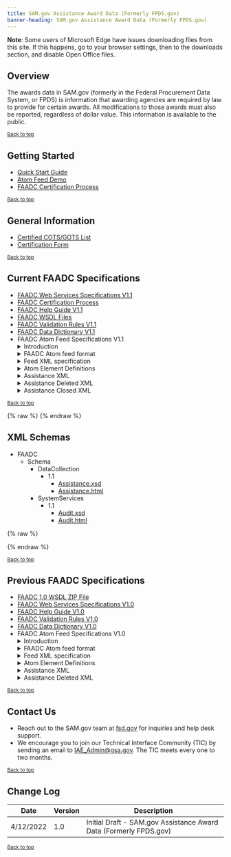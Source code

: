 ```yaml
---
title: SAM.gov Assistance Award Data (Formerly FPDS.gov)
banner-heading: SAM.gov Assistance Award Data (Formerly FPDS.gov)
---
```

<link href="//cdn.jsdelivr.net/npm/jquery.fancytree@2.27/dist/skin-win8/ui.fancytree.min.css" rel="stylesheet">

<div class="usa-alert usa-alert-warning" id="site-wide-alert" role="alert">
   <div class="usa-alert-body">
     <p class="usa-alert-text">
        <b>Note</b>: Some users of Microsoft Edge have issues downloading files from this site. If this happens, go to your browser settings, then to the downloads section, and disable Open Office files.
     </p>
   </div>
 </div>

## Overview
The awards data in SAM.gov (formerly in the Federal Procurement Data System, or FPDS) is information that awarding agencies are required by law to provide for certain awards. All modifications to those awards must also be reported, regardless of dollar value. This information is available to the public.  
<p><small><a href="#">Back to top</a></small></p>


## Getting Started
- [Quick Start Guide](https://iae-prd-opengsa.s3.amazonaws.com/FPDS_v15_quick_start_guide_(3).doc)
- [Atom Feed Demo](https://iae-prd-opengsa.s3.amazonaws.com/Atom_feed.ppt)
- [FAADC Certification Process](https://iae-prd-opengsa.s3.amazonaws.com/FAADC_FPDS_Certification_Process.doc)
<p><small><a href="#">Back to top</a></small></p>

## General Information
- [Certified COTS/GOTS List](https://www.fpds.gov/wiki/index.php/Certified_Agency-CWS_COTS/GOTS_List)
- [Certification Form](https://iae-prd-opengsa.s3.amazonaws.com/ContractData_certification_form_March_2022_update.pdf)
<p><small><a href="#">Back to top</a></small></p>

## Current FAADC Specifications
- [FAADC Web Services Specifications V1.1](https://iae-prd-opengsa.s3.amazonaws.com/FAADC_Webservice_Integration_Specifications_V1.1-March_2022_update.pdf)
- [FAADC Certification Process](https://iae-prd-opengsa.s3.amazonaws.com/FAADC_FPDS_Certification_Process.doc)
- [FAADC Help Guide V1.1](https://iae-prd-opengsa.s3.amazonaws.com/FAADC_Help_Guide_V1.1_(2).docx)
- [FAADC WSDL Files](https://www.fpds.gov/downloads/FAADC/FAADC_WSDL.zip)
- [FAADC Validation Rules V1.1](https://iae-prd-opengsa.s3.amazonaws.com/FAADC_Validation_Rules_V1.1.doc)
- [FAADC Data Dictionary V1.1](https://iae-prd-opengsa.s3.amazonaws.com/FAADC_Data_Dictionary_V1.1.doc)
- FAADC Atom Feed Specifications V1.1
    <details>
    <summary>Introduction</summary>
    <p>
        FAADC has data reporting web services that provide access in real-time to FPDS central data repository. Atom Feeds provides access to the same data with real time feeds.
    </p>
    </details>
    <details>
    <summary>FAADC Atom feed format</summary>
    <p>
        FAADC Atom feed specification is based on the industry standard Atom 1.0 format RFC4287 as defined by Internet Engineering Task Force (IETF) in December 2005.<br>
        FAADC Assistance data will follow FAADC Version 1.1 Assistance specifications.
    </p>
    </details>
    <details>
    <summary>Feed XML specification</summary>
    <pre>
    <code class="xml">
        &lt;feed xmlns=&quot;http://www.w3.org/2005/Atom&quot;&gt;
            &lt;title&gt;FAADC matching assistance records for the search query : &lt;![CDATA[: recovery]]&gt;&lt;/title&gt;
            &lt;link rel=&quot;alternate&quot; type=&quot;text/html&quot; href=&quot;url_link&quot;/&gt;
            &lt;link rel=&quot;first&quot; type=&quot;text/html&quot; href=&quot;url_link&quot;/&gt;
            &lt;link rel=&quot;last&quot; type=&quot;text/html&quot; href=&quot;url_link&quot;/&gt;
            &lt;link rel=&quot;previous&quot; type=&quot;text/html&quot; href=&quot;url_link&quot;/&gt;
            &lt;link rel=&quot;next&quot; type=&quot;text/html&quot; href=&quot;url_link&quot;/&gt;
            &lt;modified/&gt;
            &lt;author&gt;
                &lt;name/&gt;
            &lt;/author&gt;
            &lt;entry&gt;
                &lt;title&gt;&lt;![CDATA[Entry Title]]&gt;&lt;/title&gt;
                &lt;link rel=&quot;alternate&quot; type=&quot;text/html&quot; href=&quot;url_link&quot;/&gt;
                &lt;modified&gt;2009-08-08 00:33:48&lt;/modified&gt;
                &lt;content xmlns:ns1=&quot;https://www.fpds.gov&quot; type=&quot;application/xml&quot;&gt; 
                    ... Assistance XML
                &lt;/content&gt;
            &lt;/entry&gt;
        &lt;/feed&gt;
    </code></pre>
    </details>
    <details>
    <summary>Atom Element Definitions</summary>
    <p>
       <b>Container Elements</b>
       <ul style="list-style-type: disc">
       <li>“feed” Element – It is the top-level element of an Atom Feed Document, acting as a container for metadata and data associated with the feed</li>
       <li> “entry” Element – It represents an individual entry, acting as a container for metadata and data associated with the entry.</li>
       <li>“content” Element – It contains either links or content of the entry. The “type” attribute specifies the MIME media type. It “type” attribute is not present then the content is treated as “text”. The content of the element is either an Award/IDV xml.</li>
       </ul>
       <b>Metadata Elements</b>
       <ul style="list-style-type: disc">
       <li>"author” Element – It indicates the author or the entry or the feed.</li>
       <li>“link” Element – It defines a reference from an entry or feed to a web resource. The “type” attribute is n advisory media type. It is a hint about the the type of representation that is expected to be returned when the value of href attribute is deferenced. The “rel” attribute indicates the link relation type.</li>
       <li>“alternate” signifies an alternate version of the resource described by the containing element.</li>
       <li>“first” signifies the first entry element in the feed.</li>
       <li>“last” signifies the last entry element in the feed.</li>
       <li>“previous” signifies the previously read entry element of the feed.</li>
       <li>“next” signifies the next available entry elements of the feed.</li>
       <li>“title” Element - It conveys a human-readable title for an entry or feed.</li>
       <li>“modified” Element with in the “entry” section represents the last modified date of the entry.</li>
       </ul>
    </p>
    </details>
    <details>
    <summary>Assistance XML</summary>
    <pre>
    <code class="xml">
        &lt;assistance xmlns:ns1=&quot;https://www.fpds.gov/FPDS&quot;&gt;
            &lt;assistanceID&gt;
                &lt;agencyCode name=&quot;String&quot; departmentID=&quot;String&quot; departmentName=&quot;String&quot;&gt;String&lt;/agencyCode&gt;
                &lt;FAIN&gt;String&lt;/FAIN&gt;
                &lt;amendmentNumber&gt;0&lt;/amendmentNumber&gt;
            &lt;/assistanceID&gt;
            &lt;assistanceDates&gt;
                &lt;actionDate&gt;0000-00-00 00:00:00&lt;/actionDate&gt;
                &lt;periodOfPerformanceStartDate&gt;0000-00-00 00:00:00&lt;/periodOfPerformanceStartDate&gt;
                &lt;periodOfPerformanceEndDate&gt;0000-00-00 00:00:00&lt;/periodOfPerformanceEndDate&gt;
                &lt;fiscalYear&gt;0000&lt;/fiscalYear&gt;
            &lt;/assistanceDates&gt;
            &lt;assistanceData&gt;
            &lt;assistanceIndicators&gt;
                &lt;businessFundsIndicator description=&quot;String&quot;&gt;String&lt;/businessFundsIndicator&gt;
                &lt;individualRecipientIndicator&gt;String&lt;/individualRecipientIndicator&gt;
                &lt;researchAndDevelopmentFundsIndicator&gt;String&lt;/researchAndDevelopmentFundsIndicator&gt;
            &lt;/assistanceIndicators&gt;
            &lt;assistanceCompetition&gt;
                &lt;competedOpportunity description=&quot;String&quot;&gt;String&lt;/competedOpportunity&gt;
                &lt;numberOfProposalsOrApplications&gt;String&lt;/numberOfProposalsOrApplications&gt;
            &lt;/assistanceCompetition&gt;
            &lt;actionType description=&quot;String&quot;&gt;String&lt;/actionType&gt;
            &lt;assistanceType description=&quot;String&quot;&gt;String&lt;/assistanceType&gt;
            &lt;assistanceDescription&gt;String&lt;/assistanceDescription&gt;
            &lt;recordType description=&quot;String&quot;&gt;String&lt;/recordType&gt;
            &lt;typeOfFundsCode description=&quot;String&quot;&gt;String&lt;/typeOfFundsCode&gt;
            &lt;/assistanceData&gt;
            &lt;dollarValues&gt;
                &lt;federalActionObligationAmount&gt;3.1415&lt;/federalActionObligationAmount&gt;
                &lt;nonFederalFundingAmount&gt;3.1415&lt;/nonFederalFundingAmount&gt;
                &lt;totalFederalAwardValueAmount&gt;3.1415&lt;/totalFederalAwardValueAmount&gt;
                &lt;researchDollarValues&gt;
                    &lt;researchAndDevelopmentAmount&gt;3.1415&lt;/researchAndDevelopmentAmount&gt;
                    &lt;fellowshipsAndTraineeshipsAmount&gt;3.1415&lt;/fellowshipsAndTraineeshipsAmount&gt;
                    &lt;researchAndDevelopmentPlantAmount&gt;3.1415&lt;/researchAndDevelopmentPlantAmount&gt;
                    &lt;facilitiesAndEquipmentForInstructionAmount&gt;3.1415&lt;/facilitiesAndEquipmentForInstructionAmount&gt;
                    &lt;generalSupportForScienceAndEngineeringAmount&gt;3.1415&lt;/generalSupportForScienceAndEngineeringAmount&gt;
                    &lt;otherActivitiesRelatedToScienceAndEngineeringAmount&gt;3.1415&lt;/otherActivitiesRelatedToScienceAndEngineeringAmount&gt;
                    &lt;allOtherActivitiesNotRelatedToScienceAndEngineeringAmount&gt;3.1415&lt;/allOtherActivitiesNotRelatedToScienceAndEngineeringAmount&gt;
                &lt;/researchDollarValues&gt;
            &lt;/dollarValues&gt;
            &lt;providerInformation&gt;
                &lt;awardingSubTierAgencyCode name=&quot;String&quot; departmentID=&quot;String&quot; departmentName=&quot;String&quot;&gt;String&lt;/awardingSubTierAgencyCode&gt;
                &lt;awardingOfficeCode&gt;String&lt;/awardingOfficeCode&gt;
                &lt;fundingSubTierAgencyCode name=&quot;String&quot; departmentID=&quot;String&quot; departmentName=&quot;String&quot;&gt;String&lt;/fundingSubTierAgencyCode&gt;
                &lt;fundingOfficeCode name=&quot;String&quot;&gt;String&lt;/fundingOfficeCode&gt;
            &lt;/providerInformation&gt;
            &lt;programInformation&gt;
            &lt;CFDANumber&gt;00.000&lt;/CFDANumber&gt;
            &lt;CFDAProgramTitle&gt;String&lt;/CFDAProgramTitle&gt;
            &lt;/programInformation&gt;
            &lt;placeOfPerformance&gt;
                &lt;PPOPCode&gt;String&lt;/PPOPCode&gt;
                &lt;PPOPDescription&gt;String&lt;/PPOPDescription&gt;
                &lt;PPOPCountryCode&gt;String&lt;/PPOPCountryCode&gt;
                &lt;PPOPCountryName&gt;String&lt;/PPOPCountryName&gt;
                &lt;PPOPStateName&gt;String&lt;/PPOPStateName&gt;
                &lt;PPOPStateISO2Code&gt;String&lt;/PPOPStateISO2Code&gt;
                &lt;PPOPCountyName&gt;String&lt;/PPOPCountyName&gt;
                &lt;PPOPCountyFIPSCode&gt;String&lt;/PPOPCountyFIPSCode&gt;
                &lt;PPOPCityName&gt;String&lt;/PPOPCityName&gt;
                &lt;PPOPZIPCode&gt;String&lt;/PPOPZIPCode&gt;
                &lt;PPOPCongressionalDistrict&gt;String&lt;/PPOPCongressionalDistrict&gt;
            &lt;/placeOfPerformance&gt;
            &lt;recipient&gt;
                &lt;recipientDetails&gt;
                    &lt;vendorHeader&gt;
                        &lt;vendorName&gt;String&lt;/vendorName&gt;
                        &lt;vendorDoingAsBusinessName&gt;String&lt;/vendorDoingAsBusinessName&gt;
                        &lt;vendorEnabled&gt;false&lt;/vendorEnabled&gt;
                    &lt;/vendorHeader&gt;
                    &lt;vendorSiteDetails&gt;
                    &lt;vendorSocioEconomicIndicators&gt;
                        &lt;isAlaskanNativeOwnedCorporationOrFirm&gt;false&lt;/isAlaskanNativeOwnedCorporationOrFirm&gt;
                        &lt;isAmericanIndianOwned&gt;false&lt;/isAmericanIndianOwned&gt;
                        &lt;isIndianTribe&gt;false&lt;/isIndianTribe&gt;
                        &lt;isNativeHawaiianOwnedOrganizationOrFirm&gt;false&lt;/isNativeHawaiianOwnedOrganizationOrFirm&gt;
                        &lt;isTriballyOwnedFirm&gt;false&lt;/isTriballyOwnedFirm&gt;
                        &lt;isSmallBusiness&gt;false&lt;/isSmallBusiness&gt;
                        &lt;isVeteranOwned&gt;false&lt;/isVeteranOwned&gt;
                        &lt;isServiceRelatedDisabledVeteranOwnedBusiness&gt;false&lt;/isServiceRelatedDisabledVeteranOwnedBusiness&gt;
                        &lt;isWomenOwned&gt;false&lt;/isWomenOwned&gt;
                        &lt;minorityOwned&gt;
                            &lt;isMinorityOwned&gt;false&lt;/isMinorityOwned&gt;
                            &lt;isSubContinentAsianAmericanOwnedBusiness&gt;false&lt;/isSubContinentAsianAmericanOwnedBusiness&gt;
                            &lt;isAsianPacificAmericanOwnedBusiness&gt;false&lt;/isAsianPacificAmericanOwnedBusiness&gt;
                            &lt;isBlackAmericanOwnedBusiness&gt;false&lt;/isBlackAmericanOwnedBusiness&gt;
                            &lt;isHispanicAmericanOwnedBusiness&gt;false&lt;/isHispanicAmericanOwnedBusiness&gt;
                            &lt;isNativeAmericanOwnedBusiness&gt;false&lt;/isNativeAmericanOwnedBusiness&gt;
                            &lt;isOtherMinorityOwned&gt;false&lt;/isOtherMinorityOwned&gt;
                        &lt;/minorityOwned&gt;
                        &lt;isVerySmallBusiness&gt;false&lt;/isVerySmallBusiness&gt;
                        &lt;isWomenOwnedSmallBusiness&gt;false&lt;/isWomenOwnedSmallBusiness&gt;
                        &lt;isEconomicallyDisadvantagedWomenOwnedSmallBusiness&gt;false&lt;/isEconomicallyDisadvantagedWomenOwnedSmallBusiness&gt;
                        &lt;isJointVentureWomenOwnedSmallBusiness&gt;false&lt;/isJointVentureWomenOwnedSmallBusiness&gt;
                        &lt;isJointVentureEconomicallyDisadvantagedWomenOwnedSmallBusiness&gt;false&lt;/isJointVentureEconomicallyDisadvantagedWomenOwnedSmallBusiness&gt;
                    &lt;/vendorSocioEconomicIndicators&gt;
                    &lt;vendorBusinessTypes&gt;
                        &lt;isCommunityDevelopedCorporationOwnedFirm&gt;false&lt;/isCommunityDevelopedCorporationOwnedFirm&gt;
                        &lt;isLaborSurplusAreaFirm&gt;false&lt;/isLaborSurplusAreaFirm&gt;
                        &lt;federalGovernment&gt;
                            &lt;isFederalGovernment&gt;false&lt;/isFederalGovernment&gt;
                            &lt;isFederallyFundedResearchAndDevelopmentCorp&gt;false&lt;/isFederallyFundedResearchAndDevelopmentCorp&gt;
                            &lt;isFederalGovernmentAgency&gt;false&lt;/isFederalGovernmentAgency&gt;
                        &lt;/federalGovernment&gt;
                        &lt;isStateGovernment&gt;false&lt;/isStateGovernment&gt;
                        &lt;localGovernment&gt;
                            &lt;isLocalGovernment&gt;false&lt;/isLocalGovernment&gt;
                            &lt;isCityLocalGovernment&gt;false&lt;/isCityLocalGovernment&gt;
                            &lt;isCountyLocalGovernment&gt;false&lt;/isCountyLocalGovernment&gt;
                            &lt;isInterMunicipalLocalGovernment&gt;false&lt;/isInterMunicipalLocalGovernment&gt;
                            &lt;isLocalGovernmentOwned&gt;false&lt;/isLocalGovernmentOwned&gt;
                            &lt;isMunicipalityLocalGovernment&gt;false&lt;/isMunicipalityLocalGovernment&gt;
                            &lt;isSchoolDistrictLocalGovernment&gt;false&lt;/isSchoolDistrictLocalGovernment&gt;
                            &lt;isTownshipLocalGovernment&gt;false&lt;/isTownshipLocalGovernment&gt;
                        &lt;/localGovernment&gt;
                        &lt;isTribalGovernment&gt;false&lt;/isTribalGovernment&gt;
                        &lt;isForeignGovernment&gt;false&lt;/isForeignGovernment&gt;
                        &lt;businessOrOrganizationType&gt;
                        &lt;isCorporateEntityNotTaxExempt&gt;false&lt;/isCorporateEntityNotTaxExempt&gt;
                        &lt;isCorporateEntityTaxExempt&gt;false&lt;/isCorporateEntityTaxExempt&gt;
                        &lt;isPartnershipOrLimitedLiabilityPartnership&gt;false&lt;/isPartnershipOrLimitedLiabilityPartnership&gt;
                        &lt;isSolePropreitorship&gt;false&lt;/isSolePropreitorship&gt;
                        &lt;isSmallAgriculturalCooperative&gt;false&lt;/isSmallAgriculturalCooperative&gt;
                        &lt;isInternationalOrganization&gt;false&lt;/isInternationalOrganization&gt;
                        &lt;isOtherbusinessOrOrganization&gt;false&lt;/isOtherbusinessOrOrganization&gt;
                        &lt;isUSGovernmentEntity&gt;false&lt;/isUSGovernmentEntity&gt;
                        &lt;/businessOrOrganizationType&gt;
                    &lt;/vendorBusinessTypes&gt;
                    &lt;vendorLineOfBusiness&gt;
                        &lt;isArchitectureAndEngineering&gt;false&lt;/isArchitectureAndEngineering&gt;
                        &lt;isCommunityDevelopmentCorporation&gt;false&lt;/isCommunityDevelopmentCorporation&gt;
                        &lt;isConstructionFirm&gt;false&lt;/isConstructionFirm&gt;
                        &lt;isDomesticShelter&gt;false&lt;/isDomesticShelter&gt;
                        &lt;isEducationalInstitution&gt;false&lt;/isEducationalInstitution&gt;
                        &lt;isFoundation&gt;false&lt;/isFoundation&gt;
                        &lt;isHospital&gt;false&lt;/isHospital&gt;
                        &lt;isManufacturerOfGoods&gt;false&lt;/isManufacturerOfGoods&gt;
                        &lt;isResearchAndDevelopment&gt;false&lt;/isResearchAndDevelopment&gt;
                        &lt;isServiceProvider&gt;false&lt;/isServiceProvider&gt;
                        &lt;isVeterinaryHospital&gt;false&lt;/isVeterinaryHospital&gt;
                        &lt;isHispanicServicingInstitution&gt;false&lt;/isHispanicServicingInstitution&gt;
                    &lt;/vendorLineOfBusiness&gt;
                    &lt;vendorRelationshipWithFederalGovernment&gt;
                        &lt;receivesContracts&gt;false&lt;/receivesContracts&gt;
                        &lt;receivesGrants&gt;false&lt;/receivesGrants&gt;
                        &lt;receivesContractsAndGrants&gt;false&lt;/receivesContractsAndGrants&gt;
                    &lt;/vendorRelationshipWithFederalGovernment&gt;
                    &lt;typeOfGovernmentEntity&gt;
                        &lt;isAirportAuthority&gt;false&lt;/isAirportAuthority&gt;
                        &lt;isCouncilOfGovernments&gt;false&lt;/isCouncilOfGovernments&gt;
                        &lt;isHousingAuthoritiesPublicOrTribal&gt;false&lt;/isHousingAuthoritiesPublicOrTribal&gt;
                        &lt;isInterstateEntity&gt;false&lt;/isInterstateEntity&gt;
                        &lt;isPlanningCommission&gt;false&lt;/isPlanningCommission&gt;
                        &lt;isPortAuthority&gt;false&lt;/isPortAuthority&gt;
                        &lt;isTransitAuthority&gt;false&lt;/isTransitAuthority&gt;
                    &lt;/typeOfGovernmentEntity&gt;
                    &lt;vendorOrganizationFactors&gt;
                    &lt;isSubchapterSCorporation&gt;false&lt;/isSubchapterSCorporation&gt;
                    &lt;isLimitedLiabilityCorporation&gt;false&lt;/isLimitedLiabilityCorporation&gt;
                    &lt;isForeignOwnedAndLocated&gt;false&lt;/isForeignOwnedAndLocated&gt;
                    &lt;profitStructure&gt;
                        &lt;isForProfitOrganization&gt;false&lt;/isForProfitOrganization&gt;
                        &lt;isNonprofitOrganization&gt;false&lt;/isNonprofitOrganization&gt;
                        &lt;isOtherNotForProfitOrganization&gt;false&lt;/isOtherNotForProfitOrganization&gt;
                    &lt;/profitStructure&gt;
                    &lt;isShelteredWorkshop&gt;false&lt;/isShelteredWorkshop&gt;
                        &lt;organizationalType&gt;String&lt;/organizationalType&gt;
                        &lt;/vendorOrganizationFactors&gt;
                    &lt;typeOfEducationalEntity&gt;
                        &lt;is1862LandGrantCollege&gt;false&lt;/is1862LandGrantCollege&gt;
                        &lt;is1890LandGrantCollege&gt;false&lt;/is1890LandGrantCollege&gt;
                        &lt;is1994LandGrantCollege&gt;false&lt;/is1994LandGrantCollege&gt;
                        &lt;isHistoricallyBlackCollegeOrUniversity&gt;false&lt;/isHistoricallyBlackCollegeOrUniversity&gt;
                        &lt;isMinorityInstitution&gt;false&lt;/isMinorityInstitution&gt;
                        &lt;isPrivateUniversityOrCollege&gt;false&lt;/isPrivateUniversityOrCollege&gt;
                        &lt;isSchoolOfForestry&gt;false&lt;/isSchoolOfForestry&gt;
                        &lt;isStateControlledInstitutionofHigherLearning&gt;false&lt;/isStateControlledInstitutionofHigherLearning&gt;
                        &lt;isTribalCollege&gt;false&lt;/isTribalCollege&gt;
                        &lt;isVeterinaryCollege&gt;false&lt;/isVeterinaryCollege&gt;
                        &lt;isAlaskanNativeServicingInstitution&gt;false&lt;/isAlaskanNativeServicingInstitution&gt;
                        &lt;isNativeHawaiianServicingInstitution&gt;false&lt;/isNativeHawaiianServicingInstitution&gt;
                    &lt;/typeOfEducationalEntity&gt;
                    &lt;vendorCertifications&gt;
                        &lt;isDOTCertifiedDisadvantagedBusinessEnterprise&gt;false&lt;/isDOTCertifiedDisadvantagedBusinessEnterprise&gt;
                        &lt;isSelfCertifiedSmallDisadvantagedBusiness&gt;false&lt;/isSelfCertifiedSmallDisadvantagedBusiness&gt;
                        &lt;isSBACertifiedSmallDisadvantagedBusiness&gt;false&lt;/isSBACertifiedSmallDisadvantagedBusiness&gt;
                        &lt;isSBACertified8AProgramParticipant&gt;false&lt;/isSBACertified8AProgramParticipant&gt;
                        &lt;isSelfCertifiedHUBZoneJointVenture&gt;false&lt;/isSelfCertifiedHUBZoneJointVenture&gt;
                        &lt;isSBACertifiedHUBZone&gt;false&lt;/isSBACertifiedHUBZone&gt;
                        &lt;isSBACertified8AJointVenture&gt;false&lt;/isSBACertified8AJointVenture&gt;
                    &lt;/vendorCertifications&gt;
                    &lt;vendorLocation&gt;
                        &lt;streetAddress&gt;String&lt;/streetAddress&gt;
                        &lt;city&gt;String&lt;/city&gt;
                        &lt;state name=&quot;String&quot;&gt;String&lt;/state&gt;
                        &lt;ZIPCode city=&quot;String&quot;&gt;String&lt;/ZIPCode&gt;
                        &lt;countryCode name=&quot;String&quot;&gt;String&lt;/countryCode&gt;
                        &lt;phoneNo&gt;String&lt;/phoneNo&gt;
                        &lt;faxNo&gt;String&lt;/faxNo&gt;
                        &lt;congressionalDistrictCode&gt;String&lt;/congressionalDistrictCode&gt;
                        &lt;vendorLocationDisabledFlag&gt;false&lt;/vendorLocationDisabledFlag&gt;
                        &lt;entityDataSource&gt;String&lt;/entityDataSource&gt;
                    &lt;/vendorLocation&gt;
                    &lt;entityIdentifiers&gt;
                        &lt;vendorUEIInformation&gt;
                            &lt;UEI&gt;String&lt;/UEI&gt;
                            &lt;UEILegalBusinessName&gt;String&lt;/UEILegalBusinessName&gt;
                            &lt;immediateParentUEI&gt;String&lt;/parentUEI&gt;
                            &lt;immediateParentUEIName&gt;String&lt;/parentUEIName&gt;
                            &lt;domesticParentUEI&gt;String&lt;/domesticParentUEI&gt;
                            &lt;domesticParentUEIName&gt;String&lt;/domesticParentUEIName&gt;
                            &lt;ultimateParentUEI&gt;String&lt;/ultimateParentUEI&gt;
                            &lt;ultimateParentUEIName&gt;String&lt;/ultimateParentUEIName&gt;
                        &lt;/vendorUEIInformation&gt;
                        &lt;cageCode&gt;String&lt;/cageCode&gt;
                    &lt;/entityIdentifiers&gt;
                    &lt;ccrRegistrationDetails&gt;
                    &lt;registrationDate&gt;0000-00-00 00:00:00&lt;/registrationDate&gt;
                    &lt;renewalDate&gt;0000-00-00 00:00:00&lt;/renewalDate&gt;
                    &lt;/ccrRegistrationDetails&gt;
                    &lt;/vendorSiteDetails&gt;
                &lt;/recipientDetails&gt;
                &lt;listOfBusinessTypes&gt;
                    &lt;businessTypes&gt;
                            &lt;BusinessTypesCode&gt;String&lt;/BusinessTypesCode&gt;
                            &lt;BusinessTypesDescription&gt;String&lt;/BusinessTypesDescription&gt;
                        &lt;/businessTypes&gt;
                        &lt;businessTypes&gt;
                        &lt;BusinessTypesCode&gt;String&lt;/BusinessTypesCode&gt;
                        &lt;BusinessTypesDescription&gt;String&lt;/BusinessTypesDescription&gt;
                    &lt;/businessTypes&gt;
                &lt;/listOfBusinessTypes&gt;
                &lt;smallBusinessIndicator description=&quot;String&quot;&gt;String&lt;/smallBusinessIndicator&gt;
                &lt;SAMException description=&quot;String&quot;&gt;String&lt;/SAMException&gt;
            &lt;/recipient&gt;
            &lt;transactionInformation&gt;
                &lt;createdBy&gt;String&lt;/createdBy&gt;
                &lt;createdDate&gt;0000-00-00 00:00:00&lt;/createdDate&gt;
                &lt;lastModifiedBy&gt;String&lt;/lastModifiedBy&gt;
                &lt;lastModifiedDate&gt;0000-00-00 00:00:00&lt;/lastModifiedDate&gt;
                &lt;closedBy&gt;String&lt;/closedBy&gt;
                &lt;closedDate&gt;0000-00-00 00:00:00&lt;/closedDate&gt;
                &lt;closedStatus&gt;String&lt;/closedStatus&gt;
                &lt;status&gt;String&lt;/status&gt;
                &lt;version&gt;String&lt;/version&gt;
                &lt;approvedBy&gt;String&lt;/approvedBy&gt;
                &lt;approvedDate&gt;0000-00-00 00:00:00&lt;/approvedDate&gt;
            &lt;/transactionInformation&gt;
            &lt;genericTags&gt;
                &lt;genericStrings&gt;
                    &lt;genericString01&gt;String&lt;/genericString01&gt;
                    &lt;genericString02&gt;String&lt;/genericString02&gt;
                    &lt;genericString03&gt;String&lt;/genericString03&gt;
                    &lt;genericString04&gt;String&lt;/genericString04&gt;
                    &lt;genericString05&gt;String&lt;/genericString05&gt;
                    &lt;genericString06&gt;String&lt;/genericString06&gt;
                    &lt;genericString07&gt;String&lt;/genericString07&gt;
                    &lt;genericString08&gt;String&lt;/genericString08&gt;
                    &lt;genericString09&gt;String&lt;/genericString09&gt;
                    &lt;genericString10&gt;String&lt;/genericString10&gt;
                    &lt;genericString11&gt;String&lt;/genericString11&gt;
                    &lt;genericString12&gt;String&lt;/genericString12&gt;
                    &lt;genericString13&gt;String&lt;/genericString13&gt;
                    &lt;genericString14&gt;String&lt;/genericString14&gt;
                    &lt;genericString15&gt;String&lt;/genericString15&gt;
                    &lt;genericString16&gt;String&lt;/genericString16&gt;
                    &lt;genericString17&gt;String&lt;/genericString17&gt;
                    &lt;genericString18&gt;String&lt;/genericString18&gt;
                &lt;/genericStrings&gt;
                &lt;genericBooleans&gt;
                    &lt;genericBoolean01&gt;false&lt;/genericBoolean01&gt;
                    &lt;genericBoolean02&gt;false&lt;/genericBoolean02&gt;
                &lt;/genericBooleans&gt;
                &lt;genericFloats&gt;
                    &lt;genericFloat01&gt;3.1415&lt;/genericFloat01&gt;
                    &lt;genericFloat02&gt;3.1415&lt;/genericFloat02&gt;
                &lt;/genericFloats&gt;
                &lt;genericIntegers&gt;
                    &lt;genericInteger01&gt;1&lt;/genericInteger01&gt;
                    &lt;genericInteger02&gt;1&lt;/genericInteger02&gt;
                &lt;/genericIntegers&gt;
            &lt;/genericTags&gt;
        &lt;/assistance&gt;
    </code></pre>
    </details>
    <details>
    <summary>Assistance Deleted XML</summary>
    <pre>
    <code class="xml">
        &lt;assistance xmlns:ns1=&quot;https://www.fpds.gov/FPDS&quot;&gt;
            &lt;assistanceID&gt;
                &lt;agencyCode name=&quot;String&quot; departmentID=&quot;String&quot; departmentName=&quot;String&quot;&gt;String&lt;/agencyCode&gt;
                &lt;URI&gt;String&lt;/URI&gt;
            &lt;/assistanceID&gt;
            &lt;assistanceDates&gt;
                &lt;actionDate&gt;0000-00-00 00:00:00&lt;/actionDate&gt;
                &lt;periodOfPerformanceStartDate&gt;0000-00-00 00:00:00&lt;/periodOfPerformanceStartDate&gt;
                &lt;periodOfPerformanceEndDate&gt;0000-00-00 00:00:00&lt;/periodOfPerformanceEndDate&gt;
                &lt;fiscalYear&gt;0000&lt;/fiscalYear&gt;
                &lt;FABSSentDate&gt;0000-00-00 00:00:00&lt;/FABSSentDate&gt;
            &lt;/assistanceDates&gt;
            &lt;assistanceData&gt;
                &lt;assistanceIndicators&gt;
                    &lt;businessFundsIndicator description=&quot;String&quot;&gt;String&lt;/businessFundsIndicator&gt;
                    &lt;correctionDeleteIndicator&gt;String&lt;/correctionDeleteIndicator&gt;
                    &lt;individualRecipientIndicator&gt;String&lt;/individualRecipientIndicator&gt;
                &lt;/assistanceIndicators&gt;
                &lt;actionType description=&quot;String&quot;&gt;String&lt;/actionType&gt;
                &lt;assistanceType description=&quot;String&quot;&gt;String&lt;/assistanceType&gt;
                &lt;assistanceDescription&gt;String&lt;/assistanceDescription&gt;
                &lt;recordType description=&quot;String&quot;&gt;String&lt;/recordType&gt;
            &lt;/assistanceData&gt;
            &lt;dollarValues&gt;
                &lt;federalActionObligationAmount&gt;3.1415&lt;/federalActionObligationAmount&gt;
                &lt;nonFederalFundingAmount&gt;3.1415&lt;/nonFederalFundingAmount&gt;
                &lt;totalFederalAwardValueAmount&gt;3.1415&lt;/totalFederalAwardValueAmount&gt;
            &lt;/dollarValues&gt;
            &lt;providerInformation&gt;
                &lt;awardingSubTierAgencyCode name=&quot;String&quot; departmentID=&quot;String&quot; departmentName=&quot;String&quot;&gt;String&lt;/awardingSubTierAgencyCode&gt;
                &lt;awardingOfficeCode name=&quot;String&quot;&gt;String&lt;/awardingOfficeCode&gt;
                &lt;fundingSubTierAgencyCode name=&quot;String&quot; departmentID=&quot;String&quot; departmentName=&quot;String&quot;&gt;String&lt;/fundingSubTierAgencyCode&gt;
                &lt;fundingOfficeCode name=&quot;String&quot;&gt;String&lt;/fundingOfficeCode&gt;
            &lt;/providerInformation&gt;
            &lt;programInformation&gt;
                &lt;CFDANumber&gt;3.1415&lt;/CFDANumber&gt;
            &lt;/programInformation&gt;
            &lt;placeOfPerformance&gt;
                &lt;PPOPCode&gt;String&lt;/PPOPCode&gt;
                &lt;PPOPDescription&gt;String&lt;/PPOPDescription&gt;
                &lt;PPOPCountryCode&gt;String&lt;/PPOPCountryCode&gt;
                &lt;PPOPCountryName&gt;String&lt;/PPOPCountryName&gt;
                &lt;PPOPStateName&gt;String&lt;/PPOPStateName&gt;
                &lt;PPOPStateISO2Code&gt;String&lt;/PPOPStateISO2Code&gt;
            &lt;/placeOfPerformance&gt;
            &lt;recipient&gt;
                &lt;recipientDetails&gt;
                &lt;vendorHeader&gt;
                    &lt;vendorName&gt;String&lt;/vendorName&gt;
                &lt;/vendorHeader&gt;
                    &lt;vendorSiteDetails&gt;
                        &lt;vendorLocation&gt;
                            &lt;countryCode name=&quot;String&quot;&gt;String&lt;/countryCode&gt;
                            &lt;entityDataSource&gt;String&lt;/entityDataSource&gt;
                        &lt;/vendorLocation&gt;
                        &lt;entityIdentifiers&gt;
                            &lt;vendorUEIInformation&gt;
                                &lt;UEI&gt;String&lt;/UEI&gt;
                                &lt;UEILegalBusinessName&gt;String&lt;/UEILegalBusinessName&gt;
                                &lt;immediateParentUEI&gt;String&lt;/parentUEI&gt;
                                &lt;immediateParentUEIName&gt;String&lt;/parentUEIName&gt;
                                &lt;domesticParentUEI&gt;String&lt;/domesticParentUEI&gt;
                                &lt;domesticParentUEIName&gt;String&lt;/domesticParentUEIName&gt;
                                &lt;ultimateParentUEI&gt;String&lt;/ultimateParentUEI&gt;
                                &lt;ultimateParentUEIName&gt;String&lt;/ultimateParentUEIName&gt;
                            &lt;/vendorUEIInformation&gt;
                            &lt;cageCode&gt;String&lt;/cageCode&gt;
                        &lt;/entityIdentifiers&gt;
                    &lt;/vendorSiteDetails&gt;
                &lt;/recipientDetails&gt;
                &lt;listOfBusinessTypes&gt;
                    &lt;businessTypes&gt;
                    &lt;BusinessTypesCode&gt;String&lt;/BusinessTypesCode&gt;
                    &lt;BusinessTypesDescription&gt;String&lt;/BusinessTypesDescription&gt;
                    &lt;/businessTypes&gt;
                &lt;/listOfBusinessTypes&gt;
                &lt;smallBusinessIndicator description=&quot;String&quot;&gt;String&lt;/smallBusinessIndicator&gt;
                &lt;SAMException description=&quot;String&quot;&gt;String&lt;/SAMException&gt;
            &lt;/recipient&gt;
            &lt;transactionInformation&gt;
                &lt;createdBy&gt;String&lt;/createdBy&gt;
                &lt;createdDate&gt;0000-00-00 00:00:00&lt;/createdDate&gt;
                &lt;lastModifiedBy&gt;String&lt;/lastModifiedBy&gt;
                &lt;lastModifiedDate&gt;0000-00-00 00:00:00&lt;/lastModifiedDate&gt;
                &lt;closedBy&gt;String&lt;/closedBy&gt;
                &lt;closedDate&gt;0000-00-00 00:00:00&lt;/closedDate&gt;
                &lt;closedStatus&gt;String&lt;/closedStatus&gt;
                &lt;status&gt;String&lt;/status&gt;
                &lt;version&gt;String&lt;/version&gt;
                &lt;approvedBy&gt;String&lt;/approvedBy&gt;
                &lt;approvedDate&gt;0000-00-00 00:00:00&lt;/approvedDate&gt;
            &lt;/transactionInformation&gt;
            &lt;genericTags&gt;
                &lt;genericStrings&gt;
                    &lt;genericString01&gt;String&lt;/genericString01&gt;
                    &lt;genericString02&gt;String&lt;/genericString02&gt;
                    &lt;genericString03&gt;String&lt;/genericString03&gt;
                    &lt;genericString04&gt;String&lt;/genericString04&gt;
                    &lt;genericString05&gt;String&lt;/genericString05&gt;
                    &lt;genericString06&gt;String&lt;/genericString06&gt;
                    &lt;genericString07&gt;String&lt;/genericString07&gt;
                    &lt;genericString08&gt;String&lt;/genericString08&gt;
                    &lt;genericString09&gt;String&lt;/genericString09&gt;
                    &lt;genericString10&gt;String&lt;/genericString10&gt;
                    &lt;genericString11&gt;String&lt;/genericString11&gt;
                    &lt;genericString12&gt;String&lt;/genericString12&gt;
                    &lt;genericString13&gt;String&lt;/genericString13&gt;
                    &lt;genericString14&gt;String&lt;/genericString14&gt;
                    &lt;genericString15&gt;String&lt;/genericString15&gt;
                    &lt;genericString16&gt;String&lt;/genericString16&gt;
                    &lt;genericString17&gt;String&lt;/genericString17&gt;
                    &lt;genericString18&gt;String&lt;/genericString18&gt;
                &lt;/genericStrings&gt;
                &lt;genericBooleans&gt;
                    &lt;genericBoolean01&gt;false&lt;/genericBoolean01&gt;
                    &lt;genericBoolean02&gt;false&lt;/genericBoolean02&gt;
                &lt;/genericBooleans&gt;
                &lt;genericFloats&gt;
                    &lt;genericFloat01&gt;3.1415&lt;/genericFloat01&gt;
                    &lt;genericFloat02&gt;3.1415&lt;/genericFloat02&gt;
                &lt;/genericFloats&gt;
                &lt;genericIntegers&gt;
                    &lt;genericInteger01&gt;1&lt;/genericInteger01&gt;
                    &lt;genericInteger02&gt;1&lt;/genericInteger02&gt;
                &lt;/genericIntegers&gt;
            &lt;/genericTags&gt;
        &lt;/assistance&gt;
    </code></pre>
    </details>
    <details>
    <summary>Assistance Closed XML</summary>
    <pre>
    <code class="xml">
        &lt;assistanceclosed xmlns:ns1=&quot;https://www.fpds.gov/FPDS&quot;&gt;
            &lt;assistanceID&gt;
                &lt;agencyCode name=&quot;String&quot; departmentID=&quot;String&quot; departmentName=&quot;String&quot;&gt;String&lt;/agencyCode&gt;
                &lt;FAIN&gt;String&lt;/FAIN&gt;
                &lt;amendmentNumber&gt;0&lt;/amendmentNumber&gt;
            &lt;/assistanceID&gt;
            &lt;assistanceDates&gt;
                &lt;actionDate&gt;0000-00-00 00:00:00&lt;/actionDate&gt;
                &lt;periodOfPerformanceStartDate&gt;0000-00-00 00:00:00&lt;/periodOfPerformanceStartDate&gt;
                &lt;periodOfPerformanceEndDate&gt;0000-00-00 00:00:00&lt;/periodOfPerformanceEndDate&gt;
                &lt;fiscalYear&gt;0000&lt;/fiscalYear&gt;
                &lt;FABSSentDate&gt;0000-00-00 00:00:00&lt;/FABSSentDate&gt;
            &lt;/assistanceDates&gt;
            &lt;transactionInformation&gt;
                &lt;createdBy&gt;String&lt;/createdBy&gt;
                &lt;createdDate&gt;0000-00-00 00:00:00&lt;/createdDate&gt;
                &lt;lastModifiedBy&gt;String&lt;/lastModifiedBy&gt;
                &lt;lastModifiedDate&gt;0000-00-00 00:00:00&lt;/lastModifiedDate&gt;
                &lt;closedBy&gt;String&lt;/closedBy&gt;
                &lt;closedDate&gt;0000-00-00 00:00:00&lt;/closedDate&gt;
                &lt;closedStatus&gt;Y&lt;/closedStatus&gt;
                &lt;status&gt;String&lt;/status&gt;
                &lt;version&gt;String&lt;/version&gt;
                &lt;approvedBy&gt;String&lt;/approvedBy&gt;
                &lt;approvedDate&gt;0000-00-00 00:00:00&lt;/approvedDate&gt;
            &lt;/transactionInformation&gt;
        &lt;/assistanceclosed&gt;
    </code></pre>
    </details>
<p><small><a href="#">Back to top</a></small></p>

{% raw %} 
    <script> /* * * DON'T EDIT BELOW THIS LINE * * */ 
        (function() { 
            var fancyTreeScript = document.createElement('script'); fancyTreeScript.type = 'text/javascript'; 
            fancyTreeScript.async = false;
            fancyTreeScript.src = '//cdn.jsdelivr.net/npm/jquery.fancytree@2.27/dist/jquery.fancytree-all-deps.min.js'; 
            (document.getElementsByTagName('head')[0] || document.getElementsByTagName('body')[0]).appendChild(fancyTreeScript);
        })();   
    </script>
{% endraw %}

## XML Schemas

<div id="fpds_doc_tree">
    <ul id="treeData">
        <li id="id3" class="expanded folder">FAADC
            <ul>
                <li id="id3.1" class="expanded folder">Schema
                    <ul>
                        <li id="id3.1.2" class="expanded folder">DataCollection
                            <ul>
                                <li id="id3.1.3" class="expanded folder">1.1
                                    <ul>
                                        <li><a href="https://www.fpds.gov/FAADC/schema/DataCollection/1.1/Assistance.xsd">Assistance.xsd</a></li>
			                            <li><a href="https://www.fpds.gov/FAADC/schemaDocs/DataCollection/1.1/Assistance.html">Assistance.html</a></li>
                                    </ul>
                                </li>
                            </ul>
                        </li>
                        <li id="id3.1.2" class="expanded folder">SystemServices
                            <ul>
                                <li id="id3.1.3" class="expanded folder">1.1
                                    <ul>
                                       <li><a href="https://www.fpds.gov/FAADC/schema/SystemServices/1.1/Audit.xsd">Audit.xsd</a></li>
			                            <li><a href="https://www.fpds.gov/FAADC/schemaDocs/SystemServices/1.1/Audit.html">Audit.html</a></li>
                                    </ul>
                                </li>
                            </ul>
                        </li>
                    </ul>
                </li>
            </ul>
        </li>
    </ul>
</div>

{% raw %}
<script>
  (function() {
    window.onload = function() {
        
        jQuery("#fpds_doc_tree").fancytree({

            activate: function(event, data){
                var node = data.node,
                    orgEvent = data.originalEvent;
                if(node.data.href){
                   //window.open(node.data.href,  node.data.target);
                }
            },
            
            click: function(event, data){
                var node = data.node,
                orgEvent = data.originalEvent;
                if(node.data.href){
                    window.open(node.data.href,  node.data.target);
                  
                }
            }
        });
        jQuery(".fancytree-container").addClass("fancytree-connectors");
    };

}).call(this);
  
</script>
{% endraw %}

<p><small><a href="#">Back to top</a></small></p>

## Previous FAADC Specifications
- [FAADC 1.0 WSDL ZIP File](https://www.fpds.gov/downloads/FAADC/FAADC_WSDL.zip)
- [FAADC Web Services Specifications V1.0](https://iae-prd-opengsa.s3.amazonaws.com/FAADC_Webservice_Integration_Specifications_(1).docx)
- [FAADC Help Guide V1.0](https://iae-prd-opengsa.s3.amazonaws.com/FAADC_Help_Guide_March_2022_update.pdf)
- [FAADC Validation Rules V1.0](https://iae-prd-opengsa.s3.amazonaws.com/FAADC_Validation_Rules.docx)
- [FAADC Data Dictionary V1.0](https://iae-prd-opengsa.s3.amazonaws.com/FAADC_Data_Dictionary.docx)
- FAADC Atom Feed Specifications V1.0
    <details>
    <summary>Introduction</summary>
    <p>
        FAADC has data reporting web services that provide access in real-time to FPDS central data repository. Atom Feeds provides access to the same data with real time feeds.
    </p>
    </details>
    <details>
    <summary>FAADC Atom feed format</summary>
    <p>
        FAADC Atom feed specification is based on the industry standard Atom 1.0 format RFC4287 as defined by Internet Engineering Task Force (IETF) in December 2005.<br>
        FAADC Assistance data will follow FAADC Version 1.0 Assistance specifications.
    </p>
    </details>
    <details>
    <summary>Feed XML specification</summary>
    <pre>
    <code class="xml">
        &lt;feed xmlns=&quot;http://www.w3.org/2005/Atom&quot;&gt;
            &lt;title&gt;FAADC matching assistance records for the search query : &lt;![CDATA[: recovery]]&gt;&lt;/title&gt;
            &lt;link rel=&quot;alternate&quot; type=&quot;text/html&quot; href=&quot;url_link&quot;/&gt;
            &lt;link rel=&quot;first&quot; type=&quot;text/html&quot; href=&quot;url_link&quot;/&gt;
            &lt;link rel=&quot;last&quot; type=&quot;text/html&quot; href=&quot;url_link&quot;/&gt;
            &lt;link rel=&quot;previous&quot; type=&quot;text/html&quot; href=&quot;url_link&quot;/&gt;
            &lt;link rel=&quot;next&quot; type=&quot;text/html&quot; href=&quot;url_link&quot;/&gt;
            &lt;modified/&gt;
            &lt;author&gt;
                &lt;name/&gt;
            &lt;/author&gt;
            &lt;entry&gt;
                &lt;title&gt;&lt;![CDATA[Entry Title]]&gt;&lt;/title&gt;
                &lt;link rel=&quot;alternate&quot; type=&quot;text/html&quot; href=&quot;url_link&quot;/&gt;
                &lt;modified&gt;2009-08-08 00:33:48&lt;/modified&gt;
                &lt;content xmlns:ns1=&quot;https://www.fpds.gov&quot; type=&quot;application/xml&quot;&gt; 
                    ... Assistance XML
                &lt;/content&gt;
            &lt;/entry&gt;
        &lt;/feed&gt;
    </code></pre>
    </details>
    <details>
    <summary>Atom Element Definitions</summary>
    <p>
       <b>Container Elements</b>
       <ul style="list-style-type: disc">
       <li>“feed” Element – It is the top-level element of an Atom Feed Document, acting as a container for metadata and data associated with the feed</li>
       <li> “entry” Element – It represents an individual entry, acting as a container for metadata and data associated with the entry.</li>
       <li>“content” Element – It contains either links or content of the entry. The “type” attribute specifies the MIME media type. It “type” attribute is not present then the content is treated as “text”. The content of the element is either an Award/IDV xml.</li>
       </ul>
       <b>Metadata Elements</b>
       <ul style="list-style-type: disc">
       <li>"author” Element – It indicates the author or the entry or the feed.</li>
       <li>“link” Element – It defines a reference from an entry or feed to a web resource. The “type” attribute is n advisory media type. It is a hint about the the type of representation that is expected to be returned when the value of href attribute is deferenced. The “rel” attribute indicates the link relation type.</li>
       <li>“alternate” signifies an alternate version of the resource described by the containing element.</li>
       <li>“first” signifies the first entry element in the feed.</li>
       <li>“last” signifies the last entry element in the feed.</li>
       <li>“previous” signifies the previously read entry element of the feed.</li>
       <li>“next” signifies the next available entry elements of the feed.</li>
       <li>“title” Element - It conveys a human-readable title for an entry or feed.</li>
       <li>“modified” Element with in the “entry” section represents the last modified date of the entry.</li>
       </ul>
    </p>
    </details>
    <details>
    <summary>Assistance XML</summary>
    <pre>
    <code class="xml">
        &lt;assistance xmlns:ns1=&quot;https://www.fpds.gov/FPDS&quot;&gt;
            &lt;assistanceID&gt;
                &lt;agencyCode name=&quot;String&quot; departmentID=&quot;String&quot; departmentName=&quot;String&quot;&gt;String&lt;/agencyCode&gt;
                &lt;FAIN&gt;String&lt;/FAIN&gt;
                &lt;amendmentNumber&gt;0&lt;/amendmentNumber&gt;
            &lt;/assistanceID&gt;
            &lt;assistanceDates&gt;
                &lt;actionDate&gt;0000-00-00 00:00:00&lt;/actionDate&gt;
                &lt;periodOfPerformanceStartDate&gt;0000-00-00 00:00:00&lt;/periodOfPerformanceStartDate&gt;
                &lt;periodOfPerformanceEndDate&gt;0000-00-00 00:00:00&lt;/periodOfPerformanceEndDate&gt;
                &lt;fiscalYear&gt;0000&lt;/fiscalYear&gt;
            &lt;/assistanceDates&gt;
            &lt;assistanceData&gt;
            &lt;assistanceIndicators&gt;
                &lt;businessFundsIndicator description=&quot;String&quot;&gt;String&lt;/businessFundsIndicator&gt;
                &lt;individualRecipientIndicator&gt;String&lt;/individualRecipientIndicator&gt;
                &lt;researchAndDevelopmentFundsIndicator&gt;String&lt;/researchAndDevelopmentFundsIndicator&gt;
            &lt;/assistanceIndicators&gt;
            &lt;assistanceCompetition&gt;
                &lt;competedOpportunity description=&quot;String&quot;&gt;String&lt;/competedOpportunity&gt;
                &lt;numberOfProposalsOrApplications&gt;String&lt;/numberOfProposalsOrApplications&gt;
            &lt;/assistanceCompetition&gt;
            &lt;actionType description=&quot;String&quot;&gt;String&lt;/actionType&gt;
            &lt;assistanceType description=&quot;String&quot;&gt;String&lt;/assistanceType&gt;
            &lt;assistanceDescription&gt;String&lt;/assistanceDescription&gt;
            &lt;recordType description=&quot;String&quot;&gt;String&lt;/recordType&gt;
            &lt;typeOfFundsCode description=&quot;String&quot;&gt;String&lt;/typeOfFundsCode&gt;
            &lt;/assistanceData&gt;
            &lt;dollarValues&gt;
                &lt;federalActionObligationAmount&gt;3.1415&lt;/federalActionObligationAmount&gt;
                &lt;nonFederalFundingAmount&gt;3.1415&lt;/nonFederalFundingAmount&gt;
                &lt;totalFederalAwardValueAmount&gt;3.1415&lt;/totalFederalAwardValueAmount&gt;
                &lt;researchDollarValues&gt;
                    &lt;researchAndDevelopmentAmount&gt;3.1415&lt;/researchAndDevelopmentAmount&gt;
                    &lt;fellowshipsAndTraineeshipsAmount&gt;3.1415&lt;/fellowshipsAndTraineeshipsAmount&gt;
                    &lt;researchAndDevelopmentPlantAmount&gt;3.1415&lt;/researchAndDevelopmentPlantAmount&gt;
                    &lt;facilitiesAndEquipmentForInstructionAmount&gt;3.1415&lt;/facilitiesAndEquipmentForInstructionAmount&gt;
                    &lt;generalSupportForScienceAndEngineeringAmount&gt;3.1415&lt;/generalSupportForScienceAndEngineeringAmount&gt;
                    &lt;otherActivitiesRelatedToScienceAndEngineeringAmount&gt;3.1415&lt;/otherActivitiesRelatedToScienceAndEngineeringAmount&gt;
                    &lt;allOtherActivitiesNotRelatedToScienceAndEngineeringAmount&gt;3.1415&lt;/allOtherActivitiesNotRelatedToScienceAndEngineeringAmount&gt;
                &lt;/researchDollarValues&gt;
            &lt;/dollarValues&gt;
            &lt;providerInformation&gt;
                &lt;awardingSubTierAgencyCode name=&quot;String&quot; departmentID=&quot;String&quot; departmentName=&quot;String&quot;&gt;String&lt;/awardingSubTierAgencyCode&gt;
                &lt;awardingOfficeCode&gt;String&lt;/awardingOfficeCode&gt;
                &lt;fundingSubTierAgencyCode name=&quot;String&quot; departmentID=&quot;String&quot; departmentName=&quot;String&quot;&gt;String&lt;/fundingSubTierAgencyCode&gt;
                &lt;fundingOfficeCode name=&quot;String&quot;&gt;String&lt;/fundingOfficeCode&gt;
            &lt;/providerInformation&gt;
            &lt;programInformation&gt;
            &lt;CFDANumber&gt;00.000&lt;/CFDANumber&gt;
            &lt;CFDAProgramTitle&gt;String&lt;/CFDAProgramTitle&gt;
            &lt;/programInformation&gt;
            &lt;placeOfPerformance&gt;
                &lt;PPOPCode&gt;String&lt;/PPOPCode&gt;
                &lt;PPOPDescription&gt;String&lt;/PPOPDescription&gt;
                &lt;PPOPCountryCode&gt;String&lt;/PPOPCountryCode&gt;
                &lt;PPOPCountryName&gt;String&lt;/PPOPCountryName&gt;
                &lt;PPOPStateName&gt;String&lt;/PPOPStateName&gt;
                &lt;PPOPStateISO2Code&gt;String&lt;/PPOPStateISO2Code&gt;
                &lt;PPOPCountyName&gt;String&lt;/PPOPCountyName&gt;
                &lt;PPOPCountyFIPSCode&gt;String&lt;/PPOPCountyFIPSCode&gt;
                &lt;PPOPCityName&gt;String&lt;/PPOPCityName&gt;
                &lt;PPOPZIPCode&gt;String&lt;/PPOPZIPCode&gt;
                &lt;PPOPCongressionalDistrict&gt;String&lt;/PPOPCongressionalDistrict&gt;
            &lt;/placeOfPerformance&gt;
            &lt;recipient&gt;
                &lt;recipientDetails&gt;
                    &lt;vendorHeader&gt;
                        &lt;vendorName&gt;String&lt;/vendorName&gt;
                        &lt;vendorDoingAsBusinessName&gt;String&lt;/vendorDoingAsBusinessName&gt;
                        &lt;vendorEnabled&gt;false&lt;/vendorEnabled&gt;
                    &lt;/vendorHeader&gt;
                    &lt;vendorSiteDetails&gt;
                    &lt;vendorSocioEconomicIndicators&gt;
                        &lt;isAlaskanNativeOwnedCorporationOrFirm&gt;false&lt;/isAlaskanNativeOwnedCorporationOrFirm&gt;
                        &lt;isAmericanIndianOwned&gt;false&lt;/isAmericanIndianOwned&gt;
                        &lt;isIndianTribe&gt;false&lt;/isIndianTribe&gt;
                        &lt;isNativeHawaiianOwnedOrganizationOrFirm&gt;false&lt;/isNativeHawaiianOwnedOrganizationOrFirm&gt;
                        &lt;isTriballyOwnedFirm&gt;false&lt;/isTriballyOwnedFirm&gt;
                        &lt;isSmallBusiness&gt;false&lt;/isSmallBusiness&gt;
                        &lt;isVeteranOwned&gt;false&lt;/isVeteranOwned&gt;
                        &lt;isServiceRelatedDisabledVeteranOwnedBusiness&gt;false&lt;/isServiceRelatedDisabledVeteranOwnedBusiness&gt;
                        &lt;isWomenOwned&gt;false&lt;/isWomenOwned&gt;
                        &lt;minorityOwned&gt;
                            &lt;isMinorityOwned&gt;false&lt;/isMinorityOwned&gt;
                            &lt;isSubContinentAsianAmericanOwnedBusiness&gt;false&lt;/isSubContinentAsianAmericanOwnedBusiness&gt;
                            &lt;isAsianPacificAmericanOwnedBusiness&gt;false&lt;/isAsianPacificAmericanOwnedBusiness&gt;
                            &lt;isBlackAmericanOwnedBusiness&gt;false&lt;/isBlackAmericanOwnedBusiness&gt;
                            &lt;isHispanicAmericanOwnedBusiness&gt;false&lt;/isHispanicAmericanOwnedBusiness&gt;
                            &lt;isNativeAmericanOwnedBusiness&gt;false&lt;/isNativeAmericanOwnedBusiness&gt;
                            &lt;isOtherMinorityOwned&gt;false&lt;/isOtherMinorityOwned&gt;
                        &lt;/minorityOwned&gt;
                        &lt;isVerySmallBusiness&gt;false&lt;/isVerySmallBusiness&gt;
                        &lt;isWomenOwnedSmallBusiness&gt;false&lt;/isWomenOwnedSmallBusiness&gt;
                        &lt;isEconomicallyDisadvantagedWomenOwnedSmallBusiness&gt;false&lt;/isEconomicallyDisadvantagedWomenOwnedSmallBusiness&gt;
                        &lt;isJointVentureWomenOwnedSmallBusiness&gt;false&lt;/isJointVentureWomenOwnedSmallBusiness&gt;
                        &lt;isJointVentureEconomicallyDisadvantagedWomenOwnedSmallBusiness&gt;false&lt;/isJointVentureEconomicallyDisadvantagedWomenOwnedSmallBusiness&gt;
                    &lt;/vendorSocioEconomicIndicators&gt;
                    &lt;vendorBusinessTypes&gt;
                        &lt;isCommunityDevelopedCorporationOwnedFirm&gt;false&lt;/isCommunityDevelopedCorporationOwnedFirm&gt;
                        &lt;isLaborSurplusAreaFirm&gt;false&lt;/isLaborSurplusAreaFirm&gt;
                        &lt;federalGovernment&gt;
                            &lt;isFederalGovernment&gt;false&lt;/isFederalGovernment&gt;
                            &lt;isFederallyFundedResearchAndDevelopmentCorp&gt;false&lt;/isFederallyFundedResearchAndDevelopmentCorp&gt;
                            &lt;isFederalGovernmentAgency&gt;false&lt;/isFederalGovernmentAgency&gt;
                        &lt;/federalGovernment&gt;
                        &lt;isStateGovernment&gt;false&lt;/isStateGovernment&gt;
                        &lt;localGovernment&gt;
                            &lt;isLocalGovernment&gt;false&lt;/isLocalGovernment&gt;
                            &lt;isCityLocalGovernment&gt;false&lt;/isCityLocalGovernment&gt;
                            &lt;isCountyLocalGovernment&gt;false&lt;/isCountyLocalGovernment&gt;
                            &lt;isInterMunicipalLocalGovernment&gt;false&lt;/isInterMunicipalLocalGovernment&gt;
                            &lt;isLocalGovernmentOwned&gt;false&lt;/isLocalGovernmentOwned&gt;
                            &lt;isMunicipalityLocalGovernment&gt;false&lt;/isMunicipalityLocalGovernment&gt;
                            &lt;isSchoolDistrictLocalGovernment&gt;false&lt;/isSchoolDistrictLocalGovernment&gt;
                            &lt;isTownshipLocalGovernment&gt;false&lt;/isTownshipLocalGovernment&gt;
                        &lt;/localGovernment&gt;
                        &lt;isTribalGovernment&gt;false&lt;/isTribalGovernment&gt;
                        &lt;isForeignGovernment&gt;false&lt;/isForeignGovernment&gt;
                        &lt;businessOrOrganizationType&gt;
                        &lt;isCorporateEntityNotTaxExempt&gt;false&lt;/isCorporateEntityNotTaxExempt&gt;
                        &lt;isCorporateEntityTaxExempt&gt;false&lt;/isCorporateEntityTaxExempt&gt;
                        &lt;isPartnershipOrLimitedLiabilityPartnership&gt;false&lt;/isPartnershipOrLimitedLiabilityPartnership&gt;
                        &lt;isSolePropreitorship&gt;false&lt;/isSolePropreitorship&gt;
                        &lt;isSmallAgriculturalCooperative&gt;false&lt;/isSmallAgriculturalCooperative&gt;
                        &lt;isInternationalOrganization&gt;false&lt;/isInternationalOrganization&gt;
                        &lt;isOtherbusinessOrOrganization&gt;false&lt;/isOtherbusinessOrOrganization&gt;
                        &lt;isUSGovernmentEntity&gt;false&lt;/isUSGovernmentEntity&gt;
                        &lt;/businessOrOrganizationType&gt;
                    &lt;/vendorBusinessTypes&gt;
                    &lt;vendorLineOfBusiness&gt;
                        &lt;isArchitectureAndEngineering&gt;false&lt;/isArchitectureAndEngineering&gt;
                        &lt;isCommunityDevelopmentCorporation&gt;false&lt;/isCommunityDevelopmentCorporation&gt;
                        &lt;isConstructionFirm&gt;false&lt;/isConstructionFirm&gt;
                        &lt;isDomesticShelter&gt;false&lt;/isDomesticShelter&gt;
                        &lt;isEducationalInstitution&gt;false&lt;/isEducationalInstitution&gt;
                        &lt;isFoundation&gt;false&lt;/isFoundation&gt;
                        &lt;isHospital&gt;false&lt;/isHospital&gt;
                        &lt;isManufacturerOfGoods&gt;false&lt;/isManufacturerOfGoods&gt;
                        &lt;isResearchAndDevelopment&gt;false&lt;/isResearchAndDevelopment&gt;
                        &lt;isServiceProvider&gt;false&lt;/isServiceProvider&gt;
                        &lt;isVeterinaryHospital&gt;false&lt;/isVeterinaryHospital&gt;
                        &lt;isHispanicServicingInstitution&gt;false&lt;/isHispanicServicingInstitution&gt;
                    &lt;/vendorLineOfBusiness&gt;
                    &lt;vendorRelationshipWithFederalGovernment&gt;
                        &lt;receivesContracts&gt;false&lt;/receivesContracts&gt;
                        &lt;receivesGrants&gt;false&lt;/receivesGrants&gt;
                        &lt;receivesContractsAndGrants&gt;false&lt;/receivesContractsAndGrants&gt;
                    &lt;/vendorRelationshipWithFederalGovernment&gt;
                    &lt;typeOfGovernmentEntity&gt;
                        &lt;isAirportAuthority&gt;false&lt;/isAirportAuthority&gt;
                        &lt;isCouncilOfGovernments&gt;false&lt;/isCouncilOfGovernments&gt;
                        &lt;isHousingAuthoritiesPublicOrTribal&gt;false&lt;/isHousingAuthoritiesPublicOrTribal&gt;
                        &lt;isInterstateEntity&gt;false&lt;/isInterstateEntity&gt;
                        &lt;isPlanningCommission&gt;false&lt;/isPlanningCommission&gt;
                        &lt;isPortAuthority&gt;false&lt;/isPortAuthority&gt;
                        &lt;isTransitAuthority&gt;false&lt;/isTransitAuthority&gt;
                    &lt;/typeOfGovernmentEntity&gt;
                    &lt;vendorOrganizationFactors&gt;
                    &lt;isSubchapterSCorporation&gt;false&lt;/isSubchapterSCorporation&gt;
                    &lt;isLimitedLiabilityCorporation&gt;false&lt;/isLimitedLiabilityCorporation&gt;
                    &lt;isForeignOwnedAndLocated&gt;false&lt;/isForeignOwnedAndLocated&gt;
                    &lt;profitStructure&gt;
                        &lt;isForProfitOrganization&gt;false&lt;/isForProfitOrganization&gt;
                        &lt;isNonprofitOrganization&gt;false&lt;/isNonprofitOrganization&gt;
                        &lt;isOtherNotForProfitOrganization&gt;false&lt;/isOtherNotForProfitOrganization&gt;
                    &lt;/profitStructure&gt;
                    &lt;isShelteredWorkshop&gt;false&lt;/isShelteredWorkshop&gt;
                        &lt;organizationalType&gt;String&lt;/organizationalType&gt;
                        &lt;/vendorOrganizationFactors&gt;
                    &lt;typeOfEducationalEntity&gt;
                        &lt;is1862LandGrantCollege&gt;false&lt;/is1862LandGrantCollege&gt;
                        &lt;is1890LandGrantCollege&gt;false&lt;/is1890LandGrantCollege&gt;
                        &lt;is1994LandGrantCollege&gt;false&lt;/is1994LandGrantCollege&gt;
                        &lt;isHistoricallyBlackCollegeOrUniversity&gt;false&lt;/isHistoricallyBlackCollegeOrUniversity&gt;
                        &lt;isMinorityInstitution&gt;false&lt;/isMinorityInstitution&gt;
                        &lt;isPrivateUniversityOrCollege&gt;false&lt;/isPrivateUniversityOrCollege&gt;
                        &lt;isSchoolOfForestry&gt;false&lt;/isSchoolOfForestry&gt;
                        &lt;isStateControlledInstitutionofHigherLearning&gt;false&lt;/isStateControlledInstitutionofHigherLearning&gt;
                        &lt;isTribalCollege&gt;false&lt;/isTribalCollege&gt;
                        &lt;isVeterinaryCollege&gt;false&lt;/isVeterinaryCollege&gt;
                        &lt;isAlaskanNativeServicingInstitution&gt;false&lt;/isAlaskanNativeServicingInstitution&gt;
                        &lt;isNativeHawaiianServicingInstitution&gt;false&lt;/isNativeHawaiianServicingInstitution&gt;
                    &lt;/typeOfEducationalEntity&gt;
                    &lt;vendorCertifications&gt;
                        &lt;isDOTCertifiedDisadvantagedBusinessEnterprise&gt;false&lt;/isDOTCertifiedDisadvantagedBusinessEnterprise&gt;
                        &lt;isSelfCertifiedSmallDisadvantagedBusiness&gt;false&lt;/isSelfCertifiedSmallDisadvantagedBusiness&gt;
                        &lt;isSBACertifiedSmallDisadvantagedBusiness&gt;false&lt;/isSBACertifiedSmallDisadvantagedBusiness&gt;
                        &lt;isSBACertified8AProgramParticipant&gt;false&lt;/isSBACertified8AProgramParticipant&gt;
                        &lt;isSelfCertifiedHUBZoneJointVenture&gt;false&lt;/isSelfCertifiedHUBZoneJointVenture&gt;
                        &lt;isSBACertifiedHUBZone&gt;false&lt;/isSBACertifiedHUBZone&gt;
                        &lt;isSBACertified8AJointVenture&gt;false&lt;/isSBACertified8AJointVenture&gt;
                    &lt;/vendorCertifications&gt;
                    &lt;vendorLocation&gt;
                        &lt;streetAddress&gt;String&lt;/streetAddress&gt;
                        &lt;city&gt;String&lt;/city&gt;
                        &lt;state name=&quot;String&quot;&gt;String&lt;/state&gt;
                        &lt;ZIPCode city=&quot;String&quot;&gt;String&lt;/ZIPCode&gt;
                        &lt;countryCode name=&quot;String&quot;&gt;String&lt;/countryCode&gt;
                        &lt;phoneNo&gt;String&lt;/phoneNo&gt;
                        &lt;faxNo&gt;String&lt;/faxNo&gt;
                        &lt;congressionalDistrictCode&gt;String&lt;/congressionalDistrictCode&gt;
                        &lt;vendorLocationDisabledFlag&gt;false&lt;/vendorLocationDisabledFlag&gt;
                    &lt;/vendorLocation&gt;
                    &lt;vendorDUNSInformation&gt;
                        &lt;DUNSNumber&gt;String&lt;/DUNSNumber&gt;
                        &lt;vendorName&gt;String&lt;/vendorName&gt;
                        &lt;parentDUNSNumber&gt;String&lt;/parentDUNSNumber&gt;
                        &lt;parentDUNSName&gt;String&lt;/parentDUNSName&gt;
                        &lt;domesticParentDUNSNumber&gt;&lt;/domesticParentDUNSNumber&gt;
                        &lt;domesticParentDUNSName&gt;String&lt;/domesticParentDUNSName&gt;
                        &lt;globalParentDUNSNumber&gt;String&lt;/globalParentDUNSNumber&gt;
                        &lt;globalParentDUNSName&gt;String&lt;/globalParentDUNSName&gt;
                        &lt;cageCode&gt;String&lt;/cageCode&gt;
                    &lt;/vendorDUNSInformation&gt;
                    &lt;ccrRegistrationDetails&gt;
                    &lt;registrationDate&gt;0000-00-00 00:00:00&lt;/registrationDate&gt;
                    &lt;renewalDate&gt;0000-00-00 00:00:00&lt;/renewalDate&gt;
                    &lt;/ccrRegistrationDetails&gt;
                    &lt;/vendorSiteDetails&gt;
                &lt;/recipientDetails&gt;
                &lt;listOfBusinessTypes&gt;
                    &lt;businessTypes&gt;
                        &lt;BusinessTypesCode&gt;String&lt;/BusinessTypesCode&gt;
                        &lt;BusinessTypesDescription&gt;String&lt;/BusinessTypesDescription&gt;
                    &lt;/businessTypes&gt;
                &lt;/listOfBusinessTypes&gt;
                &lt;smallBusinessIndicator description=&quot;String&quot;&gt;String&lt;/smallBusinessIndicator&gt;
                &lt;SAMException description=&quot;String&quot;&gt;String&lt;/SAMException&gt;
            &lt;/recipient&gt;
            &lt;transactionInformation&gt;
                &lt;createdBy&gt;String&lt;/createdBy&gt;
                &lt;createdDate&gt;0000-00-00 00:00:00&lt;/createdDate&gt;
                &lt;lastModifiedBy&gt;String&lt;/lastModifiedBy&gt;
                &lt;lastModifiedDate&gt;0000-00-00 00:00:00&lt;/lastModifiedDate&gt;
                &lt;status&gt;String&lt;/status&gt;
                &lt;version&gt;String&lt;/version&gt;
                &lt;approvedBy&gt;String&lt;/approvedBy&gt;
                &lt;approvedDate&gt;0000-00-00 00:00:00&lt;/approvedDate&gt;
            &lt;/transactionInformation&gt;
        &lt;/assistance&gt;
    </code></pre>
    </details>
    <details>
    <summary>Assistance Deleted XML</summary>
    <pre>
    <code class="xml">
        &lt;assistance xmlns:ns1=&quot;https://www.fpds.gov/FPDS&quot;&gt;
            &lt;assistanceID&gt;
                &lt;agencyCode name=&quot;String&quot; departmentID=&quot;String&quot; departmentName=&quot;String&quot;&gt;String&lt;/agencyCode&gt;
                &lt;URI&gt;String&lt;/URI&gt;
            &lt;/assistanceID&gt;
            &lt;assistanceDates&gt;
                &lt;actionDate&gt;0000-00-00 00:00:00&lt;/actionDate&gt;
                &lt;periodOfPerformanceStartDate&gt;0000-00-00 00:00:00&lt;/periodOfPerformanceStartDate&gt;
                &lt;periodOfPerformanceEndDate&gt;0000-00-00 00:00:00&lt;/periodOfPerformanceEndDate&gt;
                &lt;fiscalYear&gt;0000&lt;/fiscalYear&gt;
                &lt;FABSSentDate&gt;0000-00-00 00:00:00&lt;/FABSSentDate&gt;
            &lt;/assistanceDates&gt;
            &lt;assistanceData&gt;
                &lt;assistanceIndicators&gt;
                    &lt;businessFundsIndicator description=&quot;String&quot;&gt;String&lt;/businessFundsIndicator&gt;
                    &lt;correctionDeleteIndicator&gt;String&lt;/correctionDeleteIndicator&gt;
                    &lt;individualRecipientIndicator&gt;String&lt;/individualRecipientIndicator&gt;
                &lt;/assistanceIndicators&gt;
                &lt;actionType description=&quot;String&quot;&gt;String&lt;/actionType&gt;
                &lt;assistanceType description=&quot;String&quot;&gt;String&lt;/assistanceType&gt;
                &lt;assistanceDescription&gt;String&lt;/assistanceDescription&gt;
                &lt;recordType description=&quot;String&quot;&gt;String&lt;/recordType&gt;
            &lt;/assistanceData&gt;
            &lt;dollarValues&gt;
                &lt;federalActionObligationAmount&gt;3.1415&lt;/federalActionObligationAmount&gt;
                &lt;nonFederalFundingAmount&gt;3.1415&lt;/nonFederalFundingAmount&gt;
                &lt;totalFederalAwardValueAmount&gt;3.1415&lt;/totalFederalAwardValueAmount&gt;
            &lt;/dollarValues&gt;
            &lt;providerInformation&gt;
                &lt;awardingSubTierAgencyCode name=&quot;String&quot; departmentID=&quot;String&quot; departmentName=&quot;String&quot;&gt;String&lt;/awardingSubTierAgencyCode&gt;
                &lt;awardingOfficeCode name=&quot;String&quot;&gt;String&lt;/awardingOfficeCode&gt;
                &lt;fundingSubTierAgencyCode name=&quot;String&quot; departmentID=&quot;String&quot; departmentName=&quot;String&quot;&gt;String&lt;/fundingSubTierAgencyCode&gt;
                &lt;fundingOfficeCode name=&quot;String&quot;&gt;String&lt;/fundingOfficeCode&gt;
            &lt;/providerInformation&gt;
            &lt;programInformation&gt;
                &lt;CFDANumber&gt;3.1415&lt;/CFDANumber&gt;
            &lt;/programInformation&gt;
            &lt;placeOfPerformance&gt;
                &lt;PPOPCode&gt;String&lt;/PPOPCode&gt;
                &lt;PPOPDescription&gt;String&lt;/PPOPDescription&gt;
                &lt;PPOPCountryCode&gt;String&lt;/PPOPCountryCode&gt;
                &lt;PPOPCountryName&gt;String&lt;/PPOPCountryName&gt;
                &lt;PPOPStateName&gt;String&lt;/PPOPStateName&gt;
                &lt;PPOPStateISO2Code&gt;String&lt;/PPOPStateISO2Code&gt;
            &lt;/placeOfPerformance&gt;
            &lt;recipient&gt;
                &lt;recipientDetails&gt;
                &lt;vendorHeader&gt;
                    &lt;vendorName&gt;String&lt;/vendorName&gt;
                &lt;/vendorHeader&gt;
                    &lt;vendorSiteDetails&gt;
                        &lt;vendorLocation&gt;
                            &lt;countryCode name=&quot;String&quot;&gt;String&lt;/countryCode&gt;
                        &lt;/vendorLocation&gt;
                        &lt;vendorDUNSInformation&gt;
                            &lt;DUNSNumber&gt;String&lt;/DUNSNumber&gt;
                            &lt;vendorName&gt;String&lt;/vendorName&gt;
                            &lt;parentDUNSNumber&gt;String&lt;/parentDUNSNumber&gt;
                            &lt;parentDUNSName&gt;String&lt;/parentDUNSName&gt;
                            &lt;domesticParentDUNSNumber&gt;&lt;/domesticParentDUNSNumber&gt;
                            &lt;domesticParentDUNSName&gt;String&lt;/domesticParentDUNSName&gt;
                            &lt;globalParentDUNSNumber&gt;String&lt;/globalParentDUNSNumber&gt;
                            &lt;globalParentDUNSName&gt;String&lt;/globalParentDUNSName&gt;
                            &lt;cageCode&gt;String&lt;/cageCode&gt;
                        &lt;/vendorDUNSInformation&gt;
                    &lt;/vendorSiteDetails&gt;
                &lt;/recipientDetails&gt;
                &lt;listOfBusinessTypes&gt;
                    &lt;businessTypes&gt;
                        &lt;BusinessTypesCode&gt;String&lt;/BusinessTypesCode&gt;
                        &lt;BusinessTypesDescription&gt;String&lt;/BusinessTypesDescription&gt;
                    &lt;/businessTypes&gt;
                &lt;/listOfBusinessTypes&gt;
                &lt;smallBusinessIndicator description=&quot;String&quot;&gt;String&lt;/smallBusinessIndicator&gt;
                &lt;SAMException description=&quot;String&quot;&gt;String&lt;/SAMException&gt;
            &lt;/recipient&gt;
            &lt;transactionInformation&gt;
                &lt;createdBy&gt;String&lt;/createdBy&gt;
                &lt;createdDate&gt;0000-00-00 00:00:00&lt;/createdDate&gt;
                &lt;lastModifiedBy&gt;String&lt;/lastModifiedBy&gt;
                &lt;lastModifiedDate&gt;0000-00-00 00:00:00&lt;/lastModifiedDate&gt;
                &lt;status&gt;String&lt;/status&gt;
                &lt;version&gt;String&lt;/version&gt;
                &lt;approvedBy&gt;String&lt;/approvedBy&gt;
                &lt;approvedDate&gt;0000-00-00 00:00:00&lt;/approvedDate&gt;
            &lt;/transactionInformation&gt;
        &lt;/assistance&gt;
    </code></pre>
    </details>
<p><small><a href="#">Back to top</a></small></p>

## Contact Us
- Reach out to the SAM.gov team at [fsd.gov](http://www.fsd.gov) for inquiries and help desk support.
- We encourage you to join our Technical Interface Community (TIC) by sending an email to [IAE_Admin@gsa.gov](mailto:IAE_Admin@gsa.gov). The TIC meets every one to two months.
<p><small><a href="#">Back to top</a></small></p>

## Change Log

Date | Version | Description
------|---------------|---------
4/12/2022 | 1.0 | Initial Draft - SAM.gov Assistance Award Data (Formerly FPDS.gov)

<p><small><a href="#">Back to top</a></small></p>
